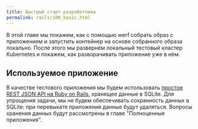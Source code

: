 ```yaml
---
title: Быстрый старт разработчика
permalink: rails/100_basic.html
---
```


В этой главе мы покажем, как с помощью werf собрать образ с приложением и запустить контейнер на основе собранного образа локально. После этого мы развернём локальный тестовый кластер Kubernetes и покажем, как разворачивать приложение уже в нём.

## Используемое приложение

В качестве тестового приложения мы будем использовать [простое REST JSON API на Ruby on Rails](https://github.com/werf/werf-guides/tree/master/examples/rails/000_app), хранящее данные в SQLite. Для упрощения задачи, мы не будем обеспечивать сохранность данных в SQLite: при перевыкате приложения данные будут удаляться. Вопросы хранения данных будут рассмотрены в главе "Полноценные приложения".

<div id="go-forth-button">
    <go-forth url="100_basic/10_build.html" label="Сборка образа" framework="{{ page.label_framework }}" ci="{{ page.label_ci }}" guide-code="{{ page.guide_code }}" base-url="{{ site.baseurl }}"></go-forth>
</div>
